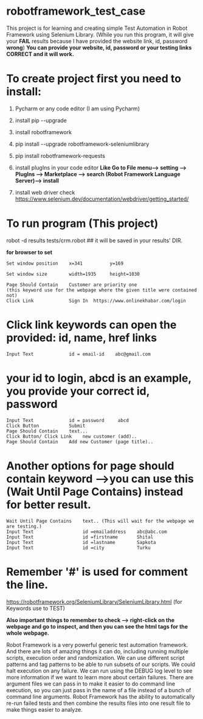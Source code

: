 # robotframework_test_case
This project is for learning and creating simple Test Automation in Robot Framework using Selenium Library.
(While you run this program, it will give your **FAIL** results because I have provided the website link, id, password **wrong**)
**You can provide your website, id, password or your testing links CORRECT and it will work.** 

# To create project first you need to install:
1. Pycharm or any code editor (I am using Pycharm)
2. install pip --upgrade
3. install robotframework
4. pip install --upgrade robotframework-seleniumlibrary
5. pip install robotframework-requests
6. install plugIns in your code editor
**Like Go to File menu--> setting --> PlugIns --> Marketplace --> search (Robot Framework Language Server)--> install**

7. install web driver  check https://www.selenium.dev/documentation/webdriver/getting_started/


# To run program (This project)
robot -d results tests/crm.robot    ## it will be saved in your results' DIR.


**for browser to set**
    
    Set window position    x=341          y=169

    Set window size        width=1935     height=1030

    Page Should Contain    Customer are priority one 
    (this keyword use for the webpage where the given title were contained not)
    Click Link             Sign In  https://www.onlinekhabar.com/login 
# Click link keywords can open the provided: id, name, href links
    Input Text             id = email-id    abc@gmail.com 
# your id to login, abcd is an example, you provide your correct id, password
    Input Text             id = password     abcd
    Click Button           Submit
    Page Should Contain    text...
    Click Button/ Click Link    new customer (add)..
    Page Should Contain    Add new Customer (page title)..
# Another options for page should contain keyword -->you can use this (Wait Until Page Contains) instead for better result. 
    Wait Until Page Contains    text.. (This will wait for the webpage we are testing.)
    Input Text                  id =emailaddress    abc@abc.com
    Input Text                  id =firstname       Shital
    Input Text                  id =lastname        Sapkota
    Input Text                  id =city            Turku
# Remember '#' is used for comment the line.
https://robotframework.org/SeleniumLibrary/SeleniumLibrary.html (for Keywords use to TEST)

**Also important things to remember to check --> right-click on the webpage and go to inspect, and then you can see the html tags for the whole webpage.**

Robot Framework is a very powerful generic test automation framework. 
And there are lots of amazing things it can do, including running multiple scripts, execution order and randomization.
We can use different script patterns and tag patterns to be able to run subsets of our scripts. 
We could halt execution on any failure. We can run using the DEBUG log level to see more information if we want to learn more about certain failures. 
There are argument files we can pass in to make it easier to do command line execution, so you can just pass in the name of a file instead of a bunch of command line arguments.
Robot Framework has the ability to automatically re-run failed tests and then combine the results files into one result file to make things easier to analyze.

